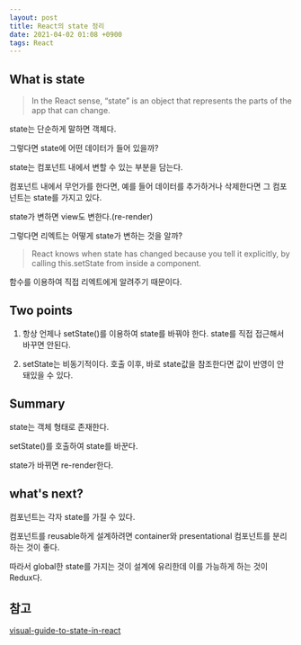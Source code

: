 ```yaml
---
layout: post
title: React의 state 정리
date: 2021-04-02 01:08 +0900
tags: React
---
```


## What is state

>In the React sense, “state” is an object that represents the parts of the app that can change.

state는 단순하게 말하면 객체다.

그렇다면 state에 어떤 데이터가 들어 있을까?

state는 컴포넌트 내에서 변할 수 있는 부분을 담는다.

컴포넌트 내에서 무언가를 한다면, 예를 들어 데이터를 추가하거나 삭제한다면 그 컴포넌트는 state를 가지고 있다.

state가 변하면 view도 변한다.(re-render)

그렇다면 리엑트는 어떻게 state가 변하는 것을 알까?

>React knows when state has changed because you tell it explicitly, by calling this.setState from inside a component.

함수를 이용하여 직접 리엑트에게 알려주기 때문이다.

## Two points

1. 항상 언제나 setState()를 이용하여 state를 바꿔야 한다. state를 직접 접근해서 바꾸면 안된다.

2. setState는 비동기적이다. 호출 이후, 바로 state값을 참조한다면 값이 반영이 안 돼있을 수 있다.

## Summary

state는 객체 형태로 존재한다.

setState()를 호출하여 state를 바꾼다.

state가 바뀌면 re-render한다.

## what's next?

컴포넌트는 각자 state를 가질 수 있다.

컴포넌트를 reusable하게 설계하려면 container와 presentational 컴포넌트를 분리하는 것이 좋다.

따라서 global한 state를 가지는 것이 설계에 유리한데 이를 가능하게 하는 것이 Redux다.

## 참고

[visual-guide-to-state-in-react](https://daveceddia.com/visual-guide-to-state-in-react/)

